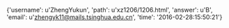 {'username': u'ZhengYukun', 'path': u'xz1206/1206.html', 'answer': u'B', 'email': u'zhengyk11@mails.tsinghua.edu.cn', 'time': '2016-02-28:15:50:21'}